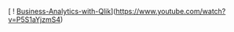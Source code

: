 [ ! [Business-Analytics-with-Qlik](https://img.youtube.com/vi/P5S1aYjzmS4/e.jog)](https://www.youtube.com/watch?v=P5S1aYjzmS4)
